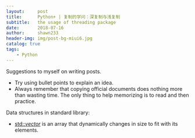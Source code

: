 ```yaml
---
layout:     post
title:      Python+ | 复制的学问：深复制与浅复制
subtitle:   the usage of threading package
date:       2018-07-16
author:     shawn233
header-img: img/post-bg-miui6.jpg
catalog: true
tags:
    - Python
---
```


Suggestions to myself on writing posts.

- Try using bullet points to explain an idea.
- Always remember that copying official documents does nothing more than wasting time. The only thing to help memorizing is to read and then practice.

Data structures in standard library:

- [std::*vector*](http://www.cplusplus.com/reference/vector/vector/) is an array that dynamically changes in size to fit with its elements.


